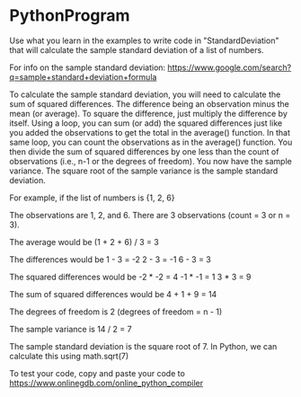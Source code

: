 # PythonProgram

Use what you learn in the examples to write code in "StandardDeviation" that will calculate the sample standard deviation of a list of numbers.

For info on the sample standard deviation:
https://www.google.com/search?q=sample+standard+deviation+formula

To calculate the sample standard deviation, you will need to calculate the sum of squared differences. The difference being an observation minus the mean (or average). To square the difference, just multiply the difference by itself. Using a loop, you can sum (or add) the squared differences just like you added the observations to get the total in the average() function. In that same loop, you can count the observations as in the average() function. You then divide the sum of squared differences by one less than the count of observations (i.e., n-1 or the degrees of freedom). You now have the sample variance. The square root of the sample variance is the sample standard deviation.

For example, if the list of numbers is {1, 2, 6}

The observations are 1, 2, and 6. There are 3 observations (count = 3 or n = 3).

The average would be
(1 + 2 + 6) / 3 = 3

The differences would be
1 - 3 = -2
2 - 3 = -1
6 - 3 = 3

The squared differences would be
-2 * -2 = 4
-1 * -1 = 1
3 * 3 = 9

The sum of squared differences would be 
4 + 1 + 9 = 14

The degrees of freedom is 2 (degrees of freedom = n - 1)

The sample variance is 14 / 2 = 7

The sample standard deviation is the square root of 7. In Python, we can calculate this using math.sqrt(7)

To test your code, copy and paste your code to 
  https://www.onlinegdb.com/online_python_compiler
  
